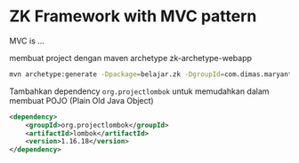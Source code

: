 # ZK Framework with MVC pattern

MVC is ...

membuat project dengan maven archetype zk-archetype-webapp

```bash
mvn archetype:generate -Dpackage=belajar.zk -DgroupId=com.dimas.maryanto.zk -DartifactId=zk.web-mvc -Dversion=1.0-SNAPSHOT -DarchetypeGroupId=org.zkoss -DarchetypeArtifactId=zk-archetype-webapp
```

Tambahkan dependency `org.projectlombok` untuk memudahkan dalam membuat POJO (Plain Old Java Object)

```xml
<dependency>
    <groupId>org.projectlombok</groupId>
    <artifactId>lombok</artifactId>
    <version>1.16.18</version>
</dependency>
```